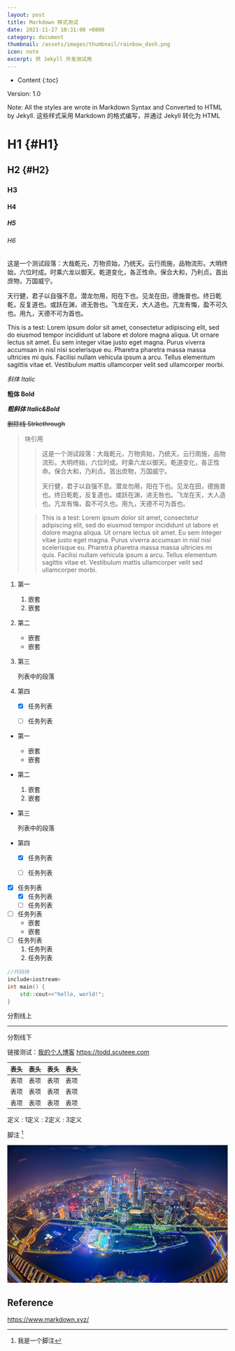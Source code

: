 ```yaml
---
layout: post
title: Markdown 样式测试
date: 2021-11-27 10:31:00 +0800
category: document
thumbnail: /assets/images/thumbnail/rainbow_dash.png
icon: note
excerpt: 供 Jekyll 开发测试用
---
```


* Content
{:toc}

<!--more-->

Version: 1.0

Note: All the styles are wrote in Markdown Syntax and Converted to HTML by Jekyll. 这些样式采用 Markdown 的格式编写，并通过 Jekyll 转化为 HTML 

# H1 {#H1}

## H2 {#H2}

### H3

#### H4

##### H5

###### H6

这是一个测试段落：大哉乾元，万物资始，乃统天。云行雨施，品物流形。大明终始，六位时成。时乘六龙以御天。乾道变化，各正性命。保合大和，乃利贞。首出庶物，万国威宁。

天行健，君子以自强不息。潜龙勿用，阳在下也。见龙在田，德施普也。终日乾乾，反复道也。或跃在渊，进无咎也。飞龙在天，大人造也。亢龙有悔，盈不可久也。用九，天德不可为首也。

This is a test: Lorem ipsum dolor sit amet, consectetur adipiscing elit, sed do eiusmod tempor incididunt ut labore et dolore magna aliqua. Ut ornare lectus sit amet. Eu sem integer vitae justo eget magna. Purus viverra accumsan in nisl nisi scelerisque eu. Pharetra pharetra massa massa ultricies mi quis. Facilisi nullam vehicula ipsum a arcu. Tellus elementum sagittis vitae et. Vestibulum mattis ullamcorper velit sed ullamcorper morbi.

*斜体 Italic*

**粗体 Bold**

***粗斜体 Italic&Bold***

~~删除线 Strkethrough~~

> 块引用
> 
> > 这是一个测试段落：大哉乾元，万物资始，乃统天。云行雨施，品物流形。大明终始，六位时成。时乘六龙以御天。乾道变化，各正性命。保合大和，乃利贞。首出庶物，万国威宁。
> >
> > 天行健，君子以自强不息。潜龙勿用，阳在下也。见龙在田，德施普也。终日乾乾，反复道也。或跃在渊，进无咎也。飞龙在天，大人造也。亢龙有悔，盈不可久也。用九，天德不可为首也。
> 
> > This is a test: Lorem ipsum dolor sit amet, consectetur adipiscing elit, sed do eiusmod tempor incididunt ut labore et dolore magna aliqua. Ut ornare lectus sit amet. Eu sem integer vitae justo eget magna. Purus viverra accumsan in nisl nisi scelerisque eu. Pharetra pharetra massa massa ultricies mi quis. Facilisi nullam vehicula ipsum a arcu. Tellus elementum sagittis vitae et. Vestibulum mattis ullamcorper velit sed ullamcorper morbi.

1. 第一
   1. 嵌套
   2. 嵌套
2. 第二
   * 嵌套
   * 嵌套
3. 第三

   列表中的段落

4. 第四
   - [x] 任务列表
   - [ ] 任务列表


* 第一
   * 嵌套
   * 嵌套
* 第二
  1. 嵌套
  2. 嵌套
* 第三

  列表中的段落

* 第四
  - [x] 任务列表
  - [ ] 任务列表


- [x] 任务列表
  - [x] 任务列表
  - [ ] 任务列表
- [ ] 任务列表
  - 嵌套
  - 嵌套
- [ ] 任务列表
  1. 任务列表
  2. 任务列表



```cpp
//代码块
include<iostream>
int main() {
    std::cout<<"hello, world!";
}
```

分割线上

---

分割线下

链接测试：[我的个人博客](https://todd.scuteee.com "Todd 的博客") <https://todd.scuteee.com>

|表头|表头|表头|表头|
|----|----|----|----|
|表项|表项|表项|表项|
|表项|表项|表项|表项|
|表项|表项|表项|表项|

定义
: 1定义
: 2定义
: 3定义

脚注 [^1]

[^1]: 我是一个脚注

![一幅广州市区夜景图](/assets/images/trip/guangzhou/广州市区.jpg "广州市区夜景")

## Reference

<https://www.markdown.xyz/>